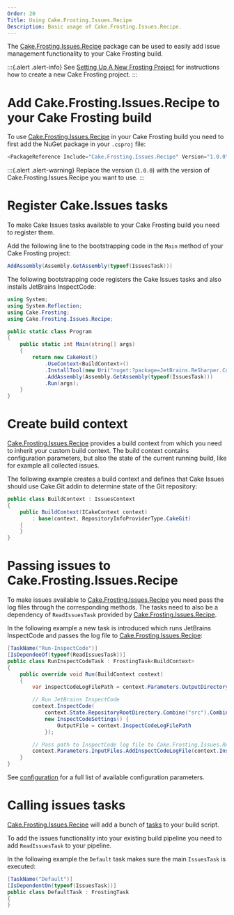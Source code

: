```yaml
---
Order: 20
Title: Using Cake.Frosting.Issues.Recipe
Description: Basic usage of Cake.Frosting.Issues.Recipe.
---
```

The [Cake.Frosting.Issues.Recipe] package can be used to easily add issue management functionality to your Cake Frosting build.

:::{.alert .alert-info}
See [Setting Up A New Frosting Project] for instructions how to create a new Cake Frosting project.
:::

[Setting Up A New Frosting Project]: https://cakebuild.net/docs/getting-started/setting-up-a-new-frosting-project

# Add Cake.Frosting.Issues.Recipe to your Cake Frosting build

To use [Cake.Frosting.Issues.Recipe] in your Cake Frosting build you need to first add the NuGet package in your `.csproj` file:

```csharp
<PackageReference Include="Cake.Frosting.Issues.Recipe" Version="1.0.0" />
```

:::{.alert .alert-warning}
Replace the version (`1.0.0`) with the version of Cake.Frosting.Issues.Recipe you want to use.
:::

# Register Cake.Issues tasks

To make Cake Issues tasks available to your Cake Frosting build you need to register them.

Add the following line to the bootstrapping code in the `Main` method of your Cake Frosting project:

```csharp
AddAssembly(Assembly.GetAssembly(typeof(IssuesTask)))
```

The following bootstrapping code registers the Cake Issues tasks and also installs JetBrains InspectCode:

```csharp
using System;
using System.Reflection;
using Cake.Frosting;
using Cake.Frosting.Issues.Recipe;

public static class Program
{
    public static int Main(string[] args)
    {
        return new CakeHost()
            .UseContext<BuildContext>()
            .InstallTool(new Uri("nuget:?package=JetBrains.ReSharper.CommandLineTools"))
            .AddAssembly(Assembly.GetAssembly(typeof(IssuesTask)))
            .Run(args);
    }
}
```

# Create build context

[Cake.Frosting.Issues.Recipe] provides a build context from which you need to inherit your custom build context.
The build context contains configuration parameters, but also the state of the current running build,
like for example all collected issues.

The following example creates a build context and defines that Cake Issues should use Cake.Git addin to determine
state of the Git repository:

```csharp
public class BuildContext : IssuesContext
{
    public BuildContext(ICakeContext context)
        : base(context, RepositoryInfoProviderType.CakeGit)
    {
    }
}
```

# Passing issues to Cake.Frosting.Issues.Recipe

To make issues available to [Cake.Frosting.Issues.Recipe] you need pass the log files through the corresponding methods.
The tasks need to also be a dependency of `ReadIssuesTask` provided by [Cake.Frosting.Issues.Recipe].

In the following example a new task is introduced which runs JetBrains InspectCode and passes the log file to [Cake.Frosting.Issues.Recipe]:

```csharp
[TaskName("Run-InspectCode")]
[IsDependeeOf(typeof(ReadIssuesTask))]
public class RunInspectCodeTask : FrostingTask<BuildContext>
{
    public override void Run(BuildContext context)
    {
        var inspectCodeLogFilePath = context.Parameters.OutputDirectory..CombineWithFilePath("inspectCode.log");

        // Run JetBrains InspectCode
        context.InspectCode(
            context.State.RepositoryRootDirectory.Combine("src").CombineWithFilePath("ClassLibrary1.sln"),
            new InspectCodeSettings() {
                OutputFile = context.InspectCodeLogFilePath
            });

        // Pass path to InspectCode log file to Cake.Frosting.Issues.Recipe
        context.Parameters.InputFiles.AddInspectCodeLogFile(context.InspectCodeLogFilePath);
    }
}
```

See [configuration] for a full list of available configuration parameters.

# Calling issues tasks

[Cake.Frosting.Issues.Recipe] will add a bunch of [tasks] to your build script.

To add the issues functionality into your existing build pipeline you need to add
`ReadIssuesTask` to your pipeline.

 In the following example the `Default` task makes sure the main `IssuesTask` is executed:

```csharp
[TaskName("Default")]
[IsDependentOn(typeof(IssuesTask))]
public class DefaultTask : FrostingTask
{
}
```

[Cake.Frosting.Issues.Recipe]: ../../recipe/
[configuration]: ../../recipe/configuration
[tasks]: ../../recipe/tasks